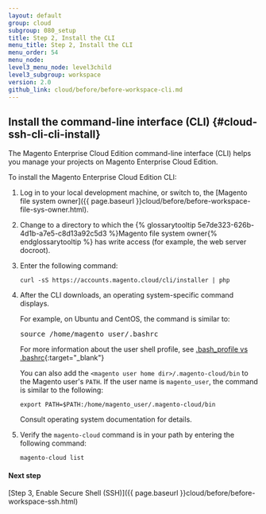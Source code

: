 ```yaml
---
layout: default
group: cloud
subgroup: 080_setup
title: Step 2, Install the CLI
menu_title: Step 2, Install the CLI
menu_order: 54
menu_node: 
level3_menu_node: level3child
level3_subgroup: workspace
version: 2.0
github_link: cloud/before/before-workspace-cli.md
---
```


## Install the command-line interface (CLI) {#cloud-ssh-cli-cli-install}
The Magento Enterprise Cloud Edition command-line interface (CLI) helps you manage your projects on Magento Enterprise Cloud Edition. 

To install the Magento Enterprise Cloud Edition CLI:

1.	Log in to your local development machine, or switch to, the [Magento file system owner]({{ page.baseurl }}cloud/before/before-workspace-file-sys-owner.html).
2.	Change to a directory to which the {% glossarytooltip 5e7de323-626b-4d1b-a7e5-c8d13a92c5d3 %}Magento file system owner{% endglossarytooltip %} has write access (for example, the web server docroot).
1.	Enter the following command:

		curl -sS https://accounts.magento.cloud/cli/installer | php
2.	After the CLI downloads, an operating system-specific command displays.

	For example, on Ubuntu and CentOS, the command is similar to:

	<pre class="no-copy">source /home/magento_user/.bashrc</pre>

	For more information about the user shell profile, see [.bash_profile vs .bashrc](http://www.joshstaiger.org/archives/2005/07/bash_profile_vs.html){:target="_blank"}

	You can also add the `<magento user home dir>/.magento-cloud/bin` to the Magento user's `PATH`. 	If the user name is `magento_user`, the command is similar to the following:
	
		export PATH=$PATH:/home/magento_user/.magento-cloud/bin

	Consult operating system documentation for details.
		
4.	Verify the `magento-cloud` command is in your path by entering the following command:

		magento-cloud list

#### Next step
[Step 3, Enable Secure Shell (SSH)]({{ page.baseurl }}cloud/before/before-workspace-ssh.html)
